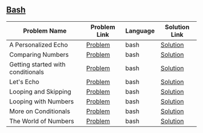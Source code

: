 ## [Bash](https://www.hackerrank.com/domains/shell/bash)

|Problem Name|Problem Link|Language|Solution Link|
---|---|---|---
|A Personalized Echo|[Problem](https://www.hackerrank.com/challenges/bash-tutorials---a-personalized-echo/problem)|bash|[Solution](./bash-tutorials---a-personalized-echo.sh)|
|Comparing Numbers|[Problem](https://www.hackerrank.com/challenges/bash-tutorials---comparing-numbers/problem)|bash|[Solution](./bash-tutorials---comparing-numbers.sh)|
|Getting started with conditionals|[Problem](https://www.hackerrank.com/challenges/bash-tutorials---getting-started-with-conditionals/problem)|bash|[Solution](./bash-tutorials---getting-started-with-conditionals.sh)|
|Let's Echo|[Problem](https://www.hackerrank.com/challenges/bash-tutorials-lets-echo/problem)|bash|[Solution](./bash-tutorials-lets-echo.sh)|
|Looping and Skipping|[Problem](https://www.hackerrank.com/challenges/bash-tutorials---looping-and-skipping/problem)|bash|[Solution](./bash-tutorials---looping-and-skipping.sh)|
|Looping with Numbers|[Problem](https://www.hackerrank.com/challenges/bash-tutorials---looping-with-numbers/problem)|bash|[Solution](./bash-tutorials---looping-with-numbers.sh)|
|More on Conditionals|[Problem](https://www.hackerrank.com/challenges/bash-tutorials---more-on-conditionals/problem)|bash|[Solution](./bash-tutorials---more-on-conditionals.sh)|
|The World of Numbers|[Problem](https://www.hackerrank.com/challenges/bash-tutorials---the-world-of-numbers/problem)|bash|[Solution](./bash-tutorials---the-world-of-numbers.sh)|
